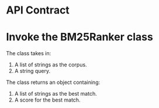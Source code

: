 # API Contract

# Invoke the BM25Ranker class

The class takes in:

1. A list of strings as the corpus.
2. A string query. 

The class returns an object containing: 

1. A list of strings as the best match. 
2. A score for the best match.
